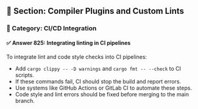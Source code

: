 ## 📘 Section: Compiler Plugins and Custom Lints  
### 🔹 Category: CI/CD Integration  
#### ✅ Answer 825: Integrating linting in CI pipelines

To integrate lint and code style checks into CI pipelines:

- Add `cargo clippy -- -D warnings` and `cargo fmt -- --check` to CI scripts.
- If these commands fail, CI should stop the build and report errors.
- Use systems like GitHub Actions or GitLab CI to automate these steps.
- Code style and lint errors should be fixed before merging to the main branch.
